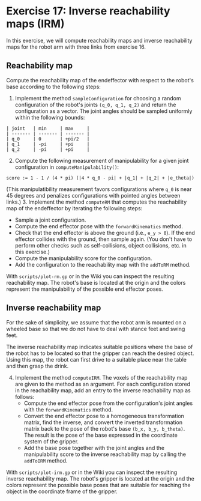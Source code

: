 # Exercise 17: Inverse reachability maps (IRM)

In this exercise, we will compute reachability maps and inverse reachability maps for the robot arm
with three links from exercise 16.

## Reachability map

Compute the reachability map of the endeffector with respect to the robot's base according to the
following steps:

1. Implement the method `sampleConfiguration` for choosing a random configuration of the
robot's joints `(q_0, q_1, q_2)` and return the configuration as a vector. The joint angles should be
sampled uniformly within the following bounds:
```
| joint   | min     | max     |
| ------- | ------- | ------- |
| q_0     | 0       | +pi/2   |
| q_1     | -pi     | +pi     |
| q_2     | -pi     | +pi     |
```
2. Compute the following measurement of manipulability for a given joint configuration in
`computeManipulability()`:
```
score := 1 - 1 / (4 * pi) (|4 * q_0 - pi| + |q_1| + |q_2| + |e_theta|)
```
(This manipulatibility measurement favors configurations where `q_0` is near 45 degrees and
penalizes configurations with pointed angles between links.)
3. Implement the method `computeRM` that computes the reachability map of the endeffector by
   iterating the following steps:
  * Sample a joint configuration.
  * Compute the end effector pose with the `forwardKinematics` method.
  * Check that the end effector is above the ground (i.e., `e_y > 0`). If the end effector 
    collides with the ground, then sample again. (You don't have to perform other checks 
    such as self-collisions, object collisions, etc. in this exercise.)
  * Compute the manipulability score for the configuration.
  * Add the configuration to the reachability map with the `addToRM` method.

With `scripts/plot-rm.gp` or in the Wiki you can inspect the resulting reachability map. The
robot's base is located at the origin and the colors represent the manipulability of the possible end
effector poses.

## Inverse reachability map
For the sake of simplicity, we assume that the robot arm is mounted on a wheeled base so that we
do not have to deal with stance feet and swing feet.

The inverse reachability map indicates suitable positions where the base of the robot has to be
located so that the gripper can reach the desired object. Using this map, the robot can first drive
to a suitable place near the table and then grasp the drink.

4. Implement the method `computeIRM`. The voxels of the reachability map are given to the
   method as an argument. For each configuration stored in the reachability map, add an entry
   to the inverse reachability map as follows:
   * Compute the end effector pose from the configuration's joint angles with the
     `forwardKinematics` method.
   * Convert the end effector pose to a homogeneous transformation matrix, find the inverse,
     and convert the inverted transformation matrix back to the pose of the robot's base
     `(b_x, b_y, b_theta)`. The result is the pose of the base expressed in the coordinate 
     system of the gripper.
   * Add the base pose together with the joint angles and the manipulability score to the
     inverse reachability map by calling the `addToIRM` method.

With `scripts/plot-irm.gp` or in the Wiki you can inspect the resulting inverse reachability
map. The robot's gripper is located at the origin and the colors represent the possible base poses
that are suitable for reaching the object in the coordinate frame of the gripper.

